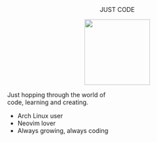 <center>
   JUST CODE
</center>

<p align="center">
   <img src="https://github.com/user-attachments/assets/ab870a1c-30b4-444d-a1a5-823f8d5c1588" width="150" style="display:block; margin:auto;" />
</p>

Just hopping through the world of    
code, learning and creating.         
                                      
* Arch Linux user                    
* Neovim lover                       
* Always growing, always coding      

